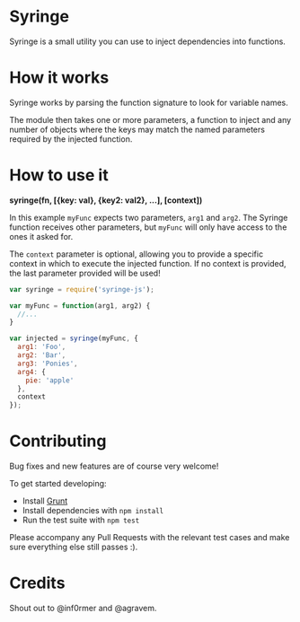 # Syringe

Syringe is a small utility you can use to inject dependencies into functions.

# How it works

Syringe works by parsing the function signature to look for variable names.

The module then takes one or more parameters, a function to inject and any number of objects where the keys may match the named parameters required by the injected function.

# How to use it

**syringe(fn, [{key: val}, {key2: val2}, ...], [context])**

In this example ```myFunc``` expects two parameters, ```arg1``` and ```arg2```. The Syringe function receives other parameters, but ```myFunc``` will only have access to the ones it asked for.

The ```context``` parameter is optional, allowing you to provide a specific context in which to execute the injected function. If no context is provided, the last parameter provided will be used!

```javascript
var syringe = require('syringe-js');

var myFunc = function(arg1, arg2) {
  //...
}

var injected = syringe(myFunc, {
  arg1: 'Foo',
  arg2: 'Bar',
  arg3: 'Ponies',
  arg4: {
    pie: 'apple'
  },
  context
});
```

# Contributing
Bug fixes and new features are of course very welcome!

To get started developing:
 - Install [Grunt](http://gruntjs.com/)
 - Install dependencies with ```npm install```
 - Run the test suite with ```npm test```

Please accompany any Pull Requests with the relevant test cases and make sure everything else still passes :).

# Credits
Shout out to @inf0rmer and @agravem.
